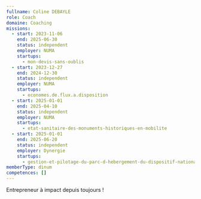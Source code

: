```yaml
---
fullname: Coline DEBAYLE
role: Coach
domaine: Coaching
missions:
  - start: 2023-11-06
    end: 2025-06-30
    status: independent
    employer: NUMA
    startups:
      - mon-devis-sans-oublis
  - start: 2023-12-27
    end: 2024-12-30
    status: independent
    employer: NUMA
    startups:
      - economes.de.flux.a.disposition
  - start: 2025-01-01
    end: 2025-04-10
    status: independent
    employer: NUMA
    startups:
      - etat-sanitaire-des-monuments-historiques-en-mobilite
  - start: 2025-01-01
    end: 2025-06-20
    status: independent
    employer: Dynergie
    startups:
      - gestion-et-pilotage-du-parc-d-hebergement-du-dispositif-national-d-acceuil
memberType: dinum
competences: []
---
```

Entrepreneur à impact depuis toujours !